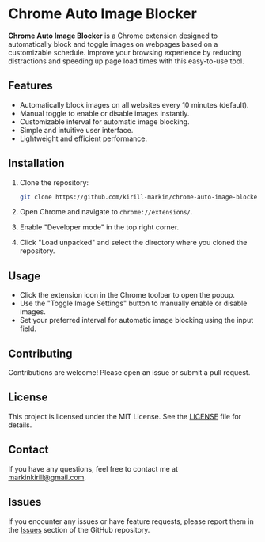 # Chrome Auto Image Blocker

**Chrome Auto Image Blocker** is a Chrome extension designed to automatically block and toggle images on webpages based on a customizable schedule. Improve your browsing experience by reducing distractions and speeding up page load times with this easy-to-use tool.

## Features

- Automatically block images on all websites every 10 minutes (default).
- Manual toggle to enable or disable images instantly.
- Customizable interval for automatic image blocking.
- Simple and intuitive user interface.
- Lightweight and efficient performance.

## Installation

1. Clone the repository:

   ```sh
   git clone https://github.com/kirill-markin/chrome-auto-image-blocker
   ```

2. Open Chrome and navigate to `chrome://extensions/`.

3. Enable "Developer mode" in the top right corner.

4. Click "Load unpacked" and select the directory where you cloned the repository.

## Usage

- Click the extension icon in the Chrome toolbar to open the popup.
- Use the "Toggle Image Settings" button to manually enable or disable images.
- Set your preferred interval for automatic image blocking using the input field.

<!-- ## Screenshots

![screenshot1](path_to_screenshot1.png)
![screenshot2](path_to_screenshot2.png) -->

## Contributing

Contributions are welcome! Please open an issue or submit a pull request.

## License

This project is licensed under the MIT License. See the [LICENSE](LICENSE) file for details.

## Contact

If you have any questions, feel free to contact me at [markinkirill@gmail.com](mailto:markinkirill@gmail.com).

## Issues

If you encounter any issues or have feature requests, please report them in the [Issues](https://github.com/kirill-markin/chrome-auto-image-blocker/issues) section of the GitHub repository.

